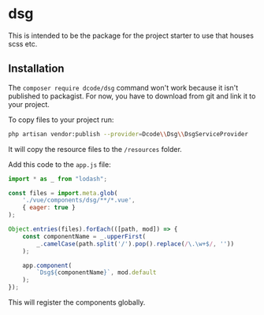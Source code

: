 # dsg
This is intended to be the package for the project starter to use that houses scss etc.

## Installation

The `composer require dcode/dsg` command won't work because it isn't published to packagist.
For now, you have to download from git and link it to your project.


To copy files to your project run:
```bash
php artisan vendor:publish --provider=Dcode\\Dsg\\DsgServiceProvider
```
It will copy the resource files to the `/resources` folder.

Add this code to the `app.js` file:
```js
import * as _ from "lodash";

const files = import.meta.glob(
    './vue/components/dsg/**/*.vue',
    { eager: true }
);

Object.entries(files).forEach(([path, mod]) => {
    const componentName = _.upperFirst(
        _.camelCase(path.split('/').pop().replace(/\.\w+$/, ''))
    );

    app.component(
        `Dsg${componentName}`, mod.default
    );
});
```
This will register the components globally.